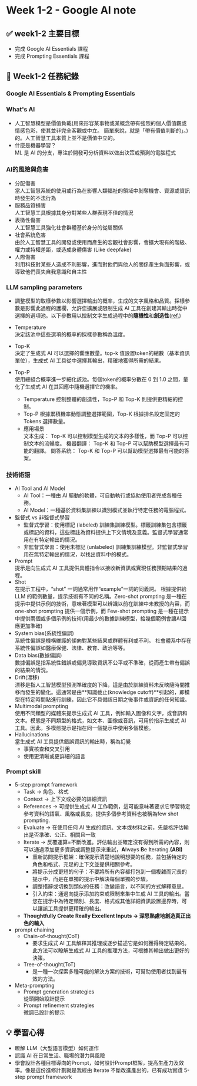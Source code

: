 # Week 1-2 - Google AI note

## ✅ week1-2 主要目標
- 完成 Google AI Essentials 課程
- 完成 Prompting Essentials 課程

## 📅 Week1-2 任務紀錄
### Google AI Essentials & Prompting Essentials

### What's AI
- 人工智慧模型是價值負載(用來形容某事物或某概念帶有強烈的個人價值觀或情感色彩，使其並非完全客觀或中立。 簡單來說，就是「帶有價值判斷的」。)的。人工智慧工具本質上並不是價值中立的。
- 什麼是機器學習？  
ML 是 AI 的分支，專注於開發可分析資料以做出決策或預測的電腦程式

### AI的風險與危害
- 分配傷害  
    當人工智慧系統的使用或行為在影響人類福祉的領域中剝奪機會、資源或資訊時發生的不法行為
- 服務品質損害  
    人工智慧工具根據其身分對某些人群表現不佳的情況
- 表徵性傷害  
    人工智慧工具強化社會群體基於身分的從屬關係
- 社會系統危害  
    由於人工智慧工具的開發或使用而產生的宏觀社會影響，會擴大現有的階級、權力或特權差距，或造成身體傷害 (Like deepfake)
- 人際傷害  
    利用科技對某些人造成不利影響，進而對他們與他人的關係產生負面影響，或導致他們喪失自我意識和自主性

### LLM sampling parameters
- 調整模型的取樣參數以影響選擇輸出的概率，生成的文字風格和品質。採樣參數是影響此過程的護欄，允許您擴展或限制生成 AI 工具在創建其輸出時從中選擇的選項池。以下參數用以控制文字生成過程中的**隨機性**和**創造性**([ref.](https://blog.miniasp.com/post/2024/05/21/LLM-Temperature-Top-P-Nucleus-Sampling-Top-K))
- Temperature  
    決定該池中這些選項的概率的採樣參數稱為溫度。
- Top-K  
    決定了生成式 AI 可以選擇的響應數量。top-k 值設置token的總數（基本資訊單位），生成式 AI 工具從中選擇其輸出，精確地獲得所需的結果。
- Top-P  
    使用總組合概率進一步細化該池。每個token的概率分數在 0 到 1.0 之間，量化了生成式 AI 在其回應中隨機選擇它的機率。

    - Temperature 控制整體的創造性，Top-P 和 Top-K 則提供更精細的控制。
    - Top-P 根據累積機率動態調整選擇範圍，Top-K 根據排名設定固定的 Tokens 選擇數量。
    - 應用場景  
      文本生成： Top-K 可以控制模型生成的文本的多樣性，而 Top-P 可以控制文本的流暢度。
      機器翻譯： Top-K 和 Top-P 可以幫助模型選擇最有可能的翻譯。
      問答系統： Top-K 和 Top-P 可以幫助模型選擇最有可能的答案。

### 技術術語 
- AI Tool and AI Model
    - AI Tool：一種由 AI 驅動的軟體，可自動執行或協助使用者完成各種任務。
    - AI Model：一種基於資料集訓練以識別模式並執行特定任務的電腦程式。
- 監督式 vs 非監督式學習
    - 監督式學習：使用標記 (labeled) 訓練集訓練模型。標籤訓練集包含標籤或標記的資料，這些標註為資料提供上下文情境及意義。監督式學習通常用在有特定輸出的情況。
    - 非監督式學習：使用未標記 (unlabeled) 訓練集訓練模型。非監督式學習用在無特定輸出的情況，以找出資料中的模式。
- Prompt  
    提示是向生成式 AI 工具提供具體指令以接收新資訊或實現任務預期結果的過程。
- Shot  
    在提示工程中，“shot” 一詞通常用作“example”一詞的同義詞。 根據提供給 LLM 的範例數量，提示技術有不同的名稱。Zero-shot prompting 是一種在提示中提供示例的技術，意味著模型可以辨識以前在訓練中未教授的內容，而 one-shot prompting 提供一個示例，而 Few-shot prompting 是一種在提示中提供兩個或多個示例的技術(用最少的數據訓練模型，給幾個範例會讓AI回應更加準確)
- System bias(系統性偏誤)  
    系統性偏誤是機構維護的傾向對某些結果或群體有利或不利。
社會體系中存在系統性偏誤如醫療保健、法律、教育、政治等等。
- Data bias(數據偏誤)  
    數據偏誤是指系統性錯誤或偏見導致資訊不公平或不準確，從而產生帶有偏誤的結果的情況。
- Drift(漂移)  
    漂移是指人工智慧模型預測準確度的下降，這是由於訓練資料未反映隨時間推移而發生的變化。這通常是由**知識截止(knowledge cutoff)**引起的，即模型在特定時間點進行訓練，因此它不具備該日期之後事件或資訊的任何知識。 
- Multimodal prompting  
    使用不同類型的媒體來提示生成式 AI 工具，例如輸入圖像和文字，或音訊和文本。模態是不同類型的格式，如文本、圖像或音訊，可用於指示生成式 AI 工具。因此，多模態提示是指在同一個提示中使用多個模態。
- Hallucinations  
    當生成式 AI 工具提供錯誤資訊的輸出時，稱為幻覺
    - 事實核查和交叉引用
    - 使用更清晰或更詳細的語言

### Prompt skill
- 5-step prompt framework
    - Task        -> 角色、格式
    - Context     -> 上下文或必要的詳細資訊
    - References  -> 可提供生成式 AI 工作範例，這可能意味著要求它學習特定參考資料的語氣、風格或長度。提供多個參考資料也被稱為few shot prompting.
    - Evaluate    -> 在使用任何 AI 生成的資訊、文本或材料之前，先嚴格評估輸出是否準確、公正、相關且一致
    - Iterate     -> 反覆運算=不斷改進。評估輸出並確定沒有得到所需的內容，則可以通過添加更多資訊或調整提示來重試，**A**lways **B**e **I**terating.**(ABI)**
        - 重新訪問提示框架：確保提示清楚地說明想要的任務，並包括特定的角色和格式、充足的上下文並提供相關參考。
        - 將提示分成更短的句子：不要將所有內容都打包到一個複雜而冗長的提示中，而是在單獨的提示中解決每個單獨的步驟。
        - 調整措辭或切換到類似的任務：改變語言，以不同的方式解釋意思。
        - 引入約束：通過向提示添加約束或限制來集中生成 AI 工具的輸出。當您在提示中為特定類別、長度、格式或其他詳細資訊設置邊界時，可以讓該工具提供更精確的輸出。
    - **Thoughtfully Create Really Excellent Inputs -> 深思熟慮地創造真正出色的輸入**
- prompt chaining
    - Chain-of-thought(CoT)
        - 要求生成式 AI 工具解釋其推理或逐步描述它是如何獲得特定結果的。此方法可以瞭解生成式 AI 工具的推理方法，可根據其輸出做出更好的決策。
    - Tree-of-thought(ToT)
        - 是一種一次探索多種可能的解決方案的技術，可幫助使用者找到最有效的方法。
- Meta-prompting
    - Prompt generation strategies  
        從頭開始設計提示
    - Prompt refinement strategies  
        微調已設計的提示

## 💡 學習心得
- 瞭解 LLM（大型語言模型）如何運作
- 認識 AI 在日常生活、職場的潛力與風險
- 學會設計各種目標導向的Prompt，如何設計Prompt框架，提高生產力及效率。像是這份進修計劃就是我經由 Iterate 不斷改進產出的，已有成功實踐 5-step prompt framework
